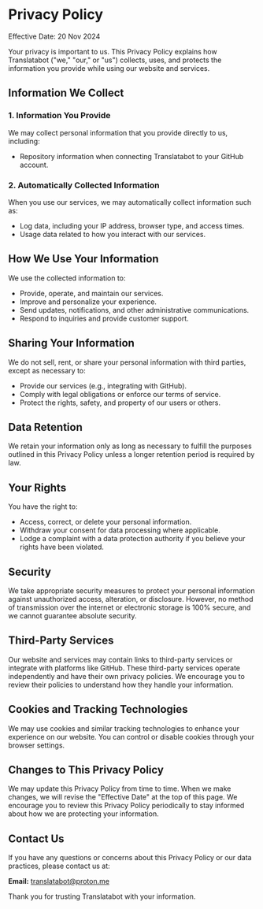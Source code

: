 # Privacy Policy

Effective Date: 20 Nov 2024

Your privacy is important to us. This Privacy Policy explains how Translatabot ("we," "our," or "us") collects, uses, and protects the information you provide while using our website and services.

## Information We Collect

### 1. Information You Provide

We may collect personal information that you provide directly to us, including:

- Repository information when connecting Translatabot to your GitHub account.

### 2. Automatically Collected Information

When you use our services, we may automatically collect information such as:

- Log data, including your IP address, browser type, and access times.
- Usage data related to how you interact with our services.

## How We Use Your Information

We use the collected information to:

- Provide, operate, and maintain our services.
- Improve and personalize your experience.
- Send updates, notifications, and other administrative communications.
- Respond to inquiries and provide customer support.

## Sharing Your Information

We do not sell, rent, or share your personal information with third parties, except as necessary to:

- Provide our services (e.g., integrating with GitHub).
- Comply with legal obligations or enforce our terms of service.
- Protect the rights, safety, and property of our users or others.

## Data Retention

We retain your information only as long as necessary to fulfill the purposes outlined in this Privacy Policy unless a longer retention period is required by law.

## Your Rights

You have the right to:

- Access, correct, or delete your personal information.
- Withdraw your consent for data processing where applicable.
- Lodge a complaint with a data protection authority if you believe your rights have been violated.

## Security

We take appropriate security measures to protect your personal information against unauthorized access, alteration, or disclosure. However, no method of transmission over the internet or electronic storage is 100% secure, and we cannot guarantee absolute security.

## Third-Party Services

Our website and services may contain links to third-party services or integrate with platforms like GitHub. These third-party services operate independently and have their own privacy policies. We encourage you to review their policies to understand how they handle your information.

## Cookies and Tracking Technologies

We may use cookies and similar tracking technologies to enhance your experience on our website. You can control or disable cookies through your browser settings.

## Changes to This Privacy Policy

We may update this Privacy Policy from time to time. When we make changes, we will revise the "Effective Date" at the top of this page. We encourage you to review this Privacy Policy periodically to stay informed about how we are protecting your information.

## Contact Us

If you have any questions or concerns about this Privacy Policy or our data practices, please contact us at:

**Email:** translatabot@proton.me

Thank you for trusting Translatabot with your information.

